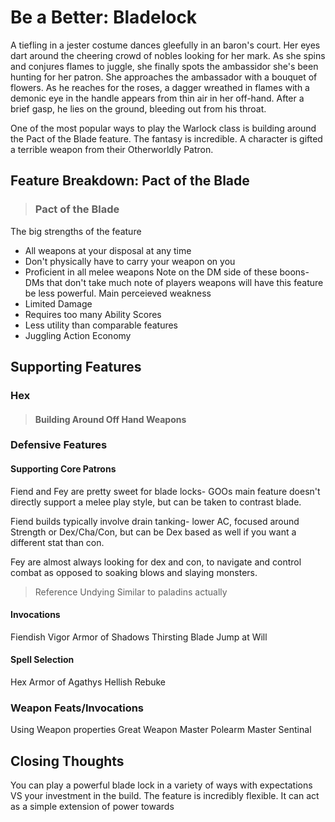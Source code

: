 # Be a Better: Bladelock
A tiefling in a jester costume dances gleefully in an baron's court. Her eyes dart around the cheering crowd of nobles looking for her mark. As she spins and conjures flames to juggle, she finally spots the ambassidor she's been hunting for her patron. She approaches the ambassador with a bouquet of flowers. As he reaches for the roses, a dagger wreathed in flames with a demonic eye in the handle appears from thin air in her off-hand. After a brief gasp, he lies on the ground, bleeding out from his throat. 

One of the most popular ways to play the Warlock class is building around the Pact of the Blade feature. The fantasy is incredible. A character is gifted a terrible weapon from their Otherworldly Patron. 

## Feature Breakdown: Pact of the Blade 

> ### Pact of the Blade
>
>

The big strengths of the feature
  - All weapons at your disposal at any time  
  - Don't physically have to carry your weapon on you 
  - Proficient in all melee weapons 
  Note on the DM side of these boons- DMs that don't take much note of players weapons will have this feature be less powerful. 
Main perceieved weakness 
  - Limited Damage 
  - Requires too many Ability Scores 
  - Less utility than comparable features 
  - Juggling Action Economy 

## Supporting Features
### Hex

> #### Building Around Off Hand Weapons 
>
>


### Defensive Features 
#### Supporting Core Patrons 
Fiend and Fey are pretty sweet for blade locks- GOOs main feature doesn't directly support a melee play style, but can be taken to contrast blade. 

Fiend builds typically involve drain tanking- lower AC, focused around Strength or Dex/Cha/Con, but can be Dex based as well if you want a different stat than con.

Fey are almost always looking for dex and con, to navigate and control combat as opposed to soaking blows and slaying monsters. 

> Reference Undying
> Similar to paladins actually 


#### Invocations 
  Fiendish Vigor 
  Armor of Shadows 
  Thirsting Blade 
  Jump at Will
#### Spell Selection 
  Hex 
  Armor of Agathys 
  Hellish Rebuke 


### Weapon Feats/Invocations 
Using Weapon properties 
  Great Weapon Master
  Polearm Master
  Sentinal 

## Closing Thoughts 
You can play a powerful blade lock in a variety of ways with expectations VS your investment in the build. The feature is incredibly flexible. It can act as a simple extension of power towards 
